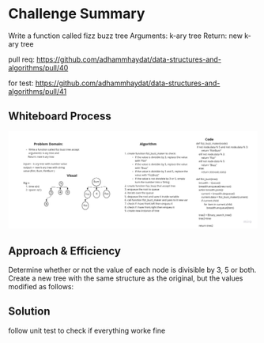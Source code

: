 
# Challenge Summary
<!-- Description of the challenge -->
Write a function called fizz buzz tree
Arguments: k-ary tree
Return: new k-ary tree

pull req: https://github.com/adhammhaydat/data-structures-and-algorithms/pull/40

for test: https://github.com/adhammhaydat/data-structures-and-algorithms/pull/41

## Whiteboard Process
<!-- Embedded whiteboard image -->

![](../image/k-ary-tree.jpg)

## Approach & Efficiency
<!-- What approach did you take? Why? What is the Big O space/time for this approach? -->
Determine whether or not the value of each node is divisible by 3, 5 or both. Create a new tree with the same structure as the original, but the values modified as follows:
## Solution
<!-- Show how to run your code, and examples of it in action -->
follow unit test to check if
everything worke fine
